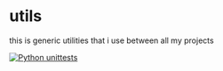 # utils
this is generic utilities that i use between all my projects

[![Python unittests](https://github.com/pressol/utils/actions/workflows/python-app.yml/badge.svg)](https://github.com/pressol/utils/actions/workflows/python-app.yml)